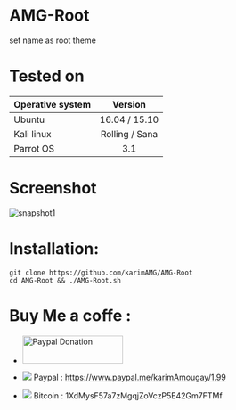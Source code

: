 # AMG-Root
set name as root theme

# Tested on
|    Operative system   |    Version    |
| -------------         |:-------------:|
| Ubuntu                | 16.04 / 15.10 |
| Kali linux            | Rolling / Sana|
| Parrot OS             | 3.1           |

# Screenshot
![snapshot1](https://user-images.githubusercontent.com/31169019/29498979-3b525cfe-8607-11e7-8e53-74204bee4326.png)

# Installation:
```
git clone https://github.com/karimAMG/AMG-Root
cd AMG-Root && ./AMG-Root.sh
```
# Buy Me a coffe :
- <a href="https://www.paypal.me/karimAmougay/1.99" target="_blank"><img src="http://www.ingenieris.net/media/images/logo_paypal.jpg" alt="Paypal Donation" height="50px" width="180px"></a>


- ![](https://placehold.it/15/f03c15/000000?text=+) Paypal : https://www.paypal.me/karimAmougay/1.99
- ![](https://placehold.it/15/1589F0/000000?text=+) Bitcoin : 1XdMysF57a7zMgqjZoVczP5E42Gm7FTMf

